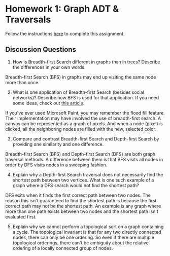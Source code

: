 # Homework 1: Graph ADT & Traversals

Follow the instructions [here](https://make-school-courses.github.io/CS-2.2-Graphs-Recursion/#/Assignments/01-Graph-ADT) to complete this assignment.

## Discussion Questions

1. How is Breadth-first Search different in graphs than in trees? Describe the differences in your own words.

Breadth-first Search (BFS) in graphs may end up visiting the same node more than once. 

2. What is one application of Breadth-first Search (besides social networks)? Describe how BFS is used for that application. If you need some ideas, check out [this article](https://www.geeksforgeeks.org/applications-of-breadth-first-traversal/?ref=rp).

If you've ever used Microsoft Paint, you may remember the flood fill feature. Their implementation may have involved the use of breadth-first search. A canvas can be represented as a graph of pixels. And when a node (pixel) is clicked, all the neighboring nodes are filled with the new, selected color.

3. Compare and contrast Breadth-first Search and Depth-first Search by providing one similarity and one difference.

Breadth-first Search (BFS) and Depth-first Search (DFS) are both graph traversal methods. A difference between them is that BFS visits all nodes in order by DFS visits nodes in a sweeping fashion.

4. Explain why a Depth-first Search traversal does not necessarily find the shortest path between two vertices. What is one such example of a graph where a DFS search would not find the shortest path?

DFS exits when it finds the first correct path between two nodes. The reason this isn't guaranteed to find the shortest path is because the first correct path may not be the shortest path. An example is any graph where more than one path exists between two nodes and the shortest path isn't evaluated first.

5. Explain why we cannot perform a topological sort on a graph containing a cycle.
The topological invariant is that for any two directly connected nodes, there can only be one ordering. So even if there are multiple topological orderings, there can't be ambiguity about the relative ordering of a locally connected group of nodes.
